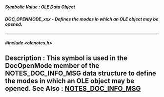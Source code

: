##### Symbolic Value : OLE Data Object
##### DOC_OPENMODE_xxx - Defines the modes in which an OLE object may be opened.
---
##### #include <olenotes.h>
**Description :**
This symbol is used in the DocOpenMode member of the NOTES_DOC_INFO_MSG data 
structure to define the modes in which an OLE object may be opened.
**See Also :**
[NOTES_DOC_INFO_MSG](D:/md_files/NOTES_DOC_INFO_MSG.md)
---
